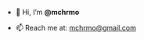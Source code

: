 - 👋 Hi, I’m <b>@mchrmo</b>
<!-- - 👀 I’m interested in ...
- 🌱 I’m currently learning ...
- 💞️ I’m looking to collaborate on ... -->
- 📫 Reach me at: mchrmo@gmail.com

<!---
mchrmo/mchrmo is a ✨ special ✨ repository because its `README.md` (this file) appears on your GitHub profile.
You can click the Preview link to take a look at your changes.
--->
